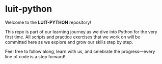 # luit-python

Welcome to the **LUIT-PYTHON** repository!

This repo is part of our learning journey as we dive into Python for the very first time. All scripts and practice exercises that we work on will be committed here as we explore and grow our skills step by step.

Feel free to follow along, learn with us, and celebrate the progress—every line of code is a step forward!
